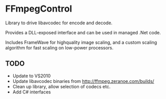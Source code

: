 FFmpegControl
=============
Library to drive libavcodec for encode and decode.

Provides a DLL-exposed interface and can be used in managed .Net code.

Includes FrameWave for highquality image scaling, and a custom scaling algorithm for fast scaling on low-power processors.

TODO
----
* Update to VS2010
* Update libavcodec binaries from http://ffmpeg.zeranoe.com/builds/
* Clean up library, allow selection of codecs etc.
* Add C# interfaces

